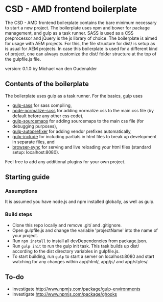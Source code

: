 # CSD - AMD frontend boilerplate

The CSD - AMD frontend boilerplate contains the bare minimum necessary to start a new project. The boilerplate uses npm and bower for package management, and gulp as a task runner. SASS is used as a CSS preprocessor and jQuery is the js library of choice. The boilerplate is aimed for usage with AEM projects. For this, the file structure for dist/ is setup as is usual for AEM projects. In case this boilerplate is used for a different kind of project, one can always customize the dist/ folder structure at the top of the gulpfile.js file.

version: 0.1.0 by Michael van den Oudenalder

## Contents of the boilerplate

The boilerplate uses gulp as a task runner. For the basics, gulp uses
* [gulp-sass](http://www.npmjs.com/package/gulp-sass) for sass compiling,
* [node-normalize-scss](http://www.npmjs.com/package/node-normalize-scss) for adding normalize.css to the main css file (by default before any other css code),
* [gulp-sourcemaps](http://www.npmjs.com/package/gulp-sourcemaps) for adding sourcemaps to the main css file (for debugging purposes),
* [gulp-autoprefixer](http://www.npmjs.com/package/gulp-autoprefixer) for adding vendor prefixes automatically,
* [gulp-include](http://www.npmjs.com/package/gulp-include) for including partials in html files to break up development in separate files, and
* [browser-sync](http://www.npmjs.com/package/browser-sync) for serving and live reloading your html files (standard setup: localhost:8080).

Feel free to add any additional plugins for your own project.

## Starting guide

### Assumptions
It is assumed you have node.js and npm installed globally, as well as gulp.

### Build steps

* Clone this repo locally and remove .git/ and .gitignore.
* Open gulpfile.js and change the variable 'projectName' into the name of your project.
* Run `npm install` to install all devDependencies from package.json.
* Run `gulp init` to run the gulp init task. This task builds up dist/ according to the dist directory variables in gulpfile.js.
* To start building, run `gulp` to start a server on localhost:8080 and start watching for any changes within app/html/, app/js/ and app/styles/.

## To-do

* Investigate http://www.npmjs.com/package/gulp-environments
* Investigate http://www.npmjs.com/package/ghooks
